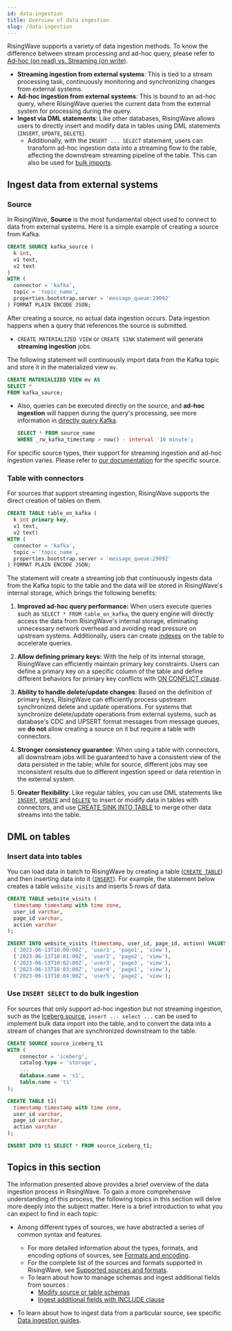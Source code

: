 ```yaml
---
id: data-ingestion
title: Overview of data ingestion
slug: /data-ingestion
---
```

<head>
  <link rel="canonical" href="https://docs.risingwave.com/docs/current/data-ingestion/" />
</head>

RisingWave supports a variety of data ingestion methods. To know the difference between stream processing and ad-hoc query, please refer to [Ad-hoc (on read) vs. Streaming (on write)](/transform/overview.md#ad-hoc-on-read-vs-streaming-on-write).

- **Streaming ingestion from external systems**: This is tied to a stream processing task, continuously monitoring and synchronizing changes from external systems.
- **Ad-hoc ingestion from external systems**: This is bound to an ad-hoc query, where RisingWave queries the current data from the external system for processing during the query.
- **Ingest via DML statements**: Like other databases, RisingWave allows users to directly insert and modify data in tables using DML statements (`INSERT`, `UPDATE`, `DELETE`). 
  - Additionally, with the `INSERT ... SELECT` statement, users can transform ad-hoc ingestion data into a streaming flow to the table, affecting the downstream streaming pipeline of the table. This can also be used for [bulk imports](#use-insert-select-to-do-bulk-ingestion).

## Ingest data from external systems

### Source

In RisingWave, **Source** is the most fundamental object used to connect to data from external systems. Here is a simple example of creating a source from Kafka.

```SQL
CREATE SOURCE kafka_source (
  k int, 
  v1 text,
  v2 text
)
WITH (
  connector = 'kafka',
  topic = 'topic_name',
  properties.bootstrap.server = 'message_queue:29092'
) FORMAT PLAIN ENCODE JSON;
```

After creating a source, no actual data ingestion occurs. Data ingestion happens when a query that references the source is submitted.

- `CREATE MATERIALIZED VIEW` or `CREATE SINK` statement will generate **streaming ingestion** jobs.

The following statement will continuously import data from the Kafka topic and store it in the materialized view `mv`.

  ```SQL
  CREATE MATERIALIZED VIEW mv AS
  SELECT *
  FROM kafka_source;
  ```

- Also, queries can be executed directly on the source, and **ad-hoc ingestion** will happen during the query's processing, see more information in [directly query Kafka](/ingest/ingest-from-kafka.md#query-kafka-timestamp).

  ```SQL
  SELECT * FROM source_name
  WHERE _rw_kafka_timestamp > now() - interval '10 minute';
  ```

For specific source types, their support for streaming ingestion and ad-hoc ingestion varies. Please refer to [our documentation](/docs/current/sources) for the specific source.

### Table with connectors

For sources that support streaming ingestion, RisingWave supports the direct creation of tables on them.

```SQL
CREATE TABLE table_on_kafka (
  k int primary key, 
  v1 text,
  v2 text)
WITH (
  connector = 'kafka',
  topic = 'topic_name',
  properties.bootstrap.server = 'message_queue:29092'
) FORMAT PLAIN ENCODE JSON;
```

The statement will create a streaming job that continuously ingests data from the Kafka topic to the table and the data will be stored in RisingWave's internal storage, which brings the following benefits:

1. **Improved ad-hoc query performance:** When users execute queries such as `SELECT * FROM table_on_kafka`, the query engine will directly access the data from RisingWave's internal storage, eliminating unnecessary network overhead and avoiding read pressure on upstream systems. Additionally, users can create [indexes](/transform/indexes.md) on the table to accelerate queries.

2. **Allow defining primary keys:** With the help of its internal storage, RisingWave can efficiently maintain primary key constraints. Users can define a primary key on a specific column of the table and define different behaviors for primary key conflicts with [ON CONFLICT clause](/sql/commands/sql-create-table.md#pk-conflict-behavior).

3. **Ability to handle delete/update changes**: Based on the definition of primary keys, RisingWave can efficiently process upstream synchronized delete and update operations. For systems that synchronize delete/update operations from external systems, such as database's CDC and UPSERT format messages from message queues, we **do not** allow creating a source on it but require a table with connectors.

4. **Stronger consistency guarantee**: When using a table with connectors, all downstream jobs will be guaranteed to have a consistent view of the data persisted in the table; while for source, different jobs may see inconsistent results due to different ingestion speed or data retention in the external system.

5. **Greater flexibility**: Like regular tables, you can use DML statements like [`INSERT`](/sql/commands/sql-insert.md), [`UPDATE`](/sql/commands/sql-update.md) and [`DELETE`](/sql/commands/sql-delete.md) to insert or modify data in tables with connectors, and use [CREATE SINK INTO TABLE](/sql/commands/sql-create-sink-into.md) to merge other data streams into the table.

## DML on tables

### Insert data into tables

You can load data in batch to RisingWave by creating a table ([`CREATE TABLE`](/sql/commands/sql-create-table.md)) and then inserting data into it ([`INSERT`](/sql/commands/sql-insert.md)). For example, the statement below creates a table `website_visits` and inserts 5 rows of data.

```sql
CREATE TABLE website_visits (
  timestamp timestamp with time zone,
  user_id varchar,
  page_id varchar,
  action varchar
);

INSERT INTO website_visits (timestamp, user_id, page_id, action) VALUES
  ('2023-06-13T10:00:00Z', 'user1', 'page1', 'view'),
  ('2023-06-13T10:01:00Z', 'user2', 'page2', 'view'),
  ('2023-06-13T10:02:00Z', 'user3', 'page3', 'view'),
  ('2023-06-13T10:03:00Z', 'user4', 'page1', 'view'),
  ('2023-06-13T10:04:00Z', 'user5', 'page2', 'view');
```

### Use `INSERT SELECT` to do bulk ingestion

For sources that only support ad-hoc ingestion but not streaming ingestion, such as the [Iceberg source](/docs/next/ingest-from-iceberg/), `insert ... select ...` can be used to implement bulk data import into the table, and to convert the data into a stream of changes that are synchronized downstream to the table.

```SQL
CREATE SOURCE source_iceberg_t1
WITH (
    connector = 'iceberg',
    catalog.type = 'storage',
    ...
    database.name = 's1',
    table.name = 't1'
);

CREATE TABLE t1(
  timestamp timestamp with time zone,
  user_id varchar,
  page_id varchar,
  action varchar
);

INSERT INTO t1 SELECT * FROM source_iceberg_t1;
```

## Topics in this section

The information presented above provides a brief overview of the data ingestion process in RisingWave. To gain a more comprehensive understanding of this process, the following topics in this section will delve more deeply into the subject matter. Here is a brief introduction to what you can expect to find in each topic:

- Among different types of sources, we have abstracted a series of common syntax and features.
  - For more detailed information about the types, formats, and encoding options of sources, see [Formats and encoding](/ingest/formats-and-encode-parameters.md).
  - For the complete list of the sources and formats supported in RisingWave, see [Supported sources and formats](/ingest/supported-sources-and-formats.md).
  - To learn about how to manage schemas and ingest additional fields from sources :
    - [Modify source or table schemas](/ingest/modify-schemas.md)
    - [Ingest additional fields with INCLUDE clause](/ingest/include-clause.md)

- To learn about how to ingest data from a particular source, see specific [Data ingestion guides](/docs/current/sources).